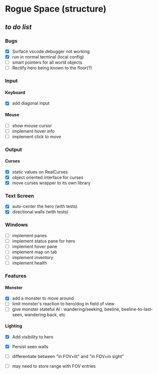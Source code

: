 # Rogue Space (structure) 
## ___to do list___
### Bugs
  - [x] Surface vscode debugger not working
  - [x] run in normal terminal (local config)
  - [ ] smart pointers for all world objects
  - [ ] Rectify hero being known to the floor(?)
### Input
#### Keyboard
  - [x] add diagonal input
#### Mouse
  - [ ] show mouse cursor
  - [ ] implement hover info
  - [ ] implement click to move
### Output
#### Curses
  - [x] static values on RealCurses
  - [x] object oriented interface for curses
  - [x] move curses wrapper to its own library
### Text Screen
  - [x] auto-center the hero (with tests)
  - [x] directional walls (with tests)
### Windows
  - [ ] implement panes
  - [ ] implement status pane for hero
  - [ ] implement hover pane
  - [ ] implement map on tab
  - [ ] implement inventory
  - [ ] implement health
### Features
#### Monster
  - [x] add a monster to move around
  - [ ] limit monster's reaction to hero/dog in field of view
  - [ ] give monster stateful AI : wandering/seeking, beeline, beeline-to-last-seen, wandering back, etc
#### Lighting
  - [x] Add visibility to hero
  - [x] Persist seen walls
  - [ ] differentiate between "in FOV+lit" and "in FOV+in sight"
  - [ ] may need to store range with FOV entries

